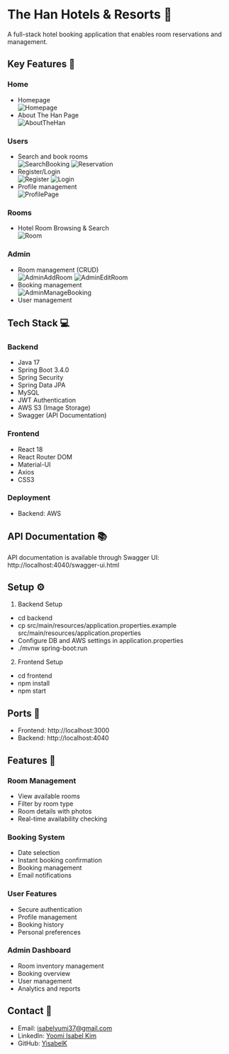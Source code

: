 # The Han Hotels & Resorts 🏨

A full-stack hotel booking application that enables room reservations and management.

## Key Features 🌟

### Home
- Homepage<br/>
![Homepage](https://github.com/user-attachments/assets/ecaa3387-50dc-4b3d-8ea4-8a8f841a5037)
- About The Han Page<br/>
![AboutTheHan](https://github.com/user-attachments/assets/8d7cf098-c45d-4a7f-b89a-1493c0a2ed4c)


### Users
- Search and book rooms<br/>
![SearchBooking](https://github.com/user-attachments/assets/10ba33d8-ebf5-422c-98c7-c43b9ee618e3)
![Reservation](https://github.com/user-attachments/assets/bd194f7e-d180-4591-8c7f-8b421e937a7d)
- Register/Login<br/>
![Register](https://github.com/user-attachments/assets/3227a624-4a04-4269-aab8-4d289636bde9)
![Login](https://github.com/user-attachments/assets/09c11010-7033-4610-977f-9621cd16757b)
- Profile management<br/>
![ProfilePage](https://github.com/user-attachments/assets/9a366bb2-bb6a-4b5c-9f04-c06ac95ea591)

### Rooms
- Hotel Room Browsing & Search<br/>
![Room](https://github.com/user-attachments/assets/8568ee51-918e-4c6a-825e-d0769e29d5f5)

### Admin
- Room management (CRUD)<br/>
![AdminAddRoom](https://github.com/user-attachments/assets/e93836cb-ec0c-4ec9-9567-72ced7d693c2)
![AdminEditRoom](https://github.com/user-attachments/assets/0ac80ad3-29d3-486a-aaab-24734bdf74c6)
- Booking management<br/>
![AdminManageBooking](https://github.com/user-attachments/assets/a09c7da4-2cf4-48bb-9018-13851ca73080)
- User management

## Tech Stack 💻

### Backend
- Java 17
- Spring Boot 3.4.0
- Spring Security
- Spring Data JPA
- MySQL
- JWT Authentication
- AWS S3 (Image Storage)
- Swagger (API Documentation)

### Frontend
- React 18
- React Router DOM
- Material-UI
- Axios
- CSS3

### Deployment
- Backend: AWS

## API Documentation 📚
API documentation is available through Swagger UI: http://localhost:4040/swagger-ui.html


## Setup ⚙️

1. Backend Setup
- cd backend
- cp src/main/resources/application.properties.example src/main/resources/application.properties
- Configure DB and AWS settings in application.properties
- ./mvnw spring-boot:run
  
2. Frontend Setup
- cd frontend
- npm install
- npm start

## Ports 🚪
- Frontend: http://localhost:3000
- Backend: http://localhost:4040

## Features 🎯

### Room Management
- View available rooms
- Filter by room type
- Room details with photos
- Real-time availability checking

### Booking System
- Date selection
- Instant booking confirmation
- Booking management
- Email notifications

### User Features
- Secure authentication
- Profile management
- Booking history
- Personal preferences

### Admin Dashboard
- Room inventory management
- Booking overview
- User management
- Analytics and reports

## Contact 📧
- Email: isabelyumi37@gmail.com
- LinkedIn: [Yoomi Isabel Kim](https://www.linkedin.com/in/yoomi-isabel-kim-4855572b7/)
- GitHub: [YisabelK](https://github.com/YisabelK)
